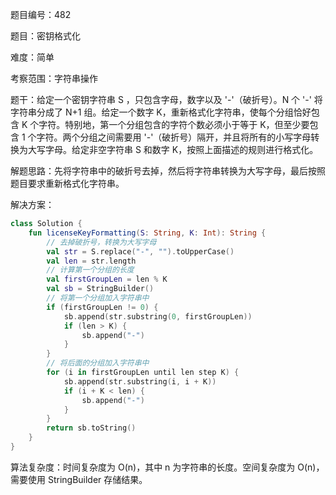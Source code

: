 题目编号：482

题目：密钥格式化

难度：简单

考察范围：字符串操作

题干：给定一个密钥字符串 S ，只包含字母，数字以及 '-'（破折号）。N 个 '-' 将字符串分成了 N+1 组。给定一个数字 K，重新格式化字符串，使每个分组恰好包含 K 个字符。特别地，第一个分组包含的字符个数必须小于等于 K，但至少要包含 1 个字符。两个分组之间需要用 '-'（破折号）隔开，并且将所有的小写字母转换为大写字母。给定非空字符串 S 和数字 K，按照上面描述的规则进行格式化。

解题思路：先将字符串中的破折号去掉，然后将字符串转换为大写字母，最后按照题目要求重新格式化字符串。

解决方案：

```kotlin
class Solution {
    fun licenseKeyFormatting(S: String, K: Int): String {
        // 去掉破折号，转换为大写字母
        val str = S.replace("-", "").toUpperCase()
        val len = str.length
        // 计算第一个分组的长度
        val firstGroupLen = len % K
        val sb = StringBuilder()
        // 将第一个分组加入字符串中
        if (firstGroupLen != 0) {
            sb.append(str.substring(0, firstGroupLen))
            if (len > K) {
                sb.append("-")
            }
        }
        // 将后面的分组加入字符串中
        for (i in firstGroupLen until len step K) {
            sb.append(str.substring(i, i + K))
            if (i + K < len) {
                sb.append("-")
            }
        }
        return sb.toString()
    }
}
```

算法复杂度：时间复杂度为 O(n)，其中 n 为字符串的长度。空间复杂度为 O(n)，需要使用 StringBuilder 存储结果。